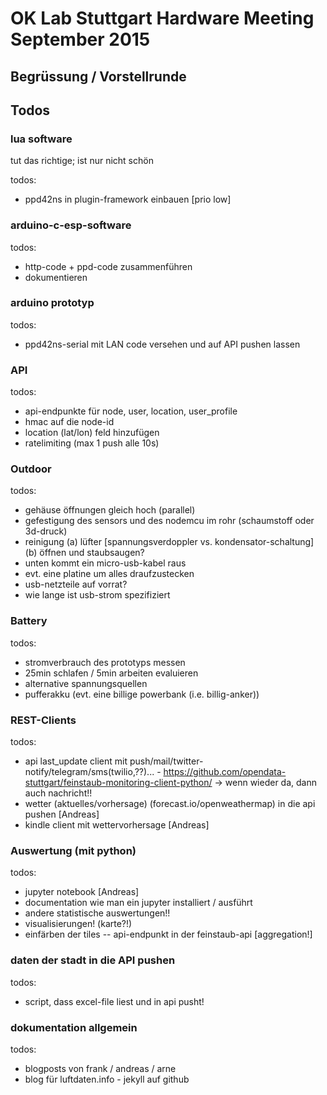 # OK Lab Stuttgart Hardware Meeting September 2015

## Begrüssung / Vorstellrunde

## Todos

### lua software

tut das richtige; ist nur nicht schön

todos:

 - ppd42ns in plugin-framework einbauen  [prio low]

### arduino-c-esp-software

todos:

 - http-code + ppd-code zusammenführen
 - dokumentieren

### arduino prototyp

todos:

 - ppd42ns-serial mit LAN code versehen und auf API pushen lassen

### API

todos:

 - api-endpunkte für node, user, location, user_profile
 - hmac auf die node-id
 - location (lat/lon) feld hinzufügen
 - ratelimiting (max 1 push alle 10s)

### Outdoor

todos:

 - gehäuse öffnungen gleich hoch (parallel)
 - gefestigung des sensors und des nodemcu im rohr (schaumstoff oder 3d-druck)
 - reinigung (a) lüfter [spannungsverdoppler vs. kondensator-schaltung] (b) öffnen und staubsaugen?
 - unten kommt ein micro-usb-kabel raus
 - evt. eine platine um alles draufzustecken
 - usb-netzteile auf vorrat?
 - wie lange ist usb-strom spezifiziert

### Battery

todos:

 - stromverbrauch des prototyps messen
 - 25min schlafen / 5min arbeiten evaluieren
 - alternative spannungsquellen
 - pufferakku (evt. eine billige powerbank (i.e. billig-anker))

### REST-Clients

todos:

 - api last_update client mit push/mail/twitter-notify/telegram/sms(twilio,??)... - https://github.com/opendata-stuttgart/feinstaub-monitoring-client-python/
   -> wenn wieder da, dann auch nachricht!!
 - wetter (aktuelles/vorhersage) (forecast.io/openweathermap) in die api pushen [Andreas]
 - kindle client mit wettervorhersage [Andreas]


### Auswertung (mit python)

todos:

 - jupyter notebook [Andreas]
 - documentation wie man ein jupyter installiert / ausführt
 - andere statistische auswertungen!!
 - visualisierungen! (karte?!)
 - einfärben der tiles -- api-endpunkt in der feinstaub-api [aggregation!]

### daten der stadt in die API pushen

todos:

 - script, dass excel-file liest und in api pusht!

### dokumentation allgemein

todos:

 - blogposts von frank / andreas / arne
 - blog für luftdaten.info - jekyll auf github
 